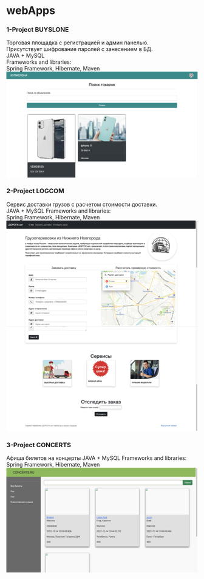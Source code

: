 # webApps   
### 1-Project BUYSLONE  
Торговая площадка с регистрацией и админ панелью.  
Присутствует шифрование паролей с занесением в БД.  
JAVA + MySQL  
Frameworks and libraries:  
Spring Framework, Hibernate, Maven  
![alt text](ProjectBUYSLONE/6.png)  
  
  
### 2-Project LOGCOM  
Сервис доставки грузов с расчетом стоимости доставки.  
JAVA + MySQL
Frameworks and libraries:  
Spring Framework, Hibernate, Maven  
![alt text](ProjectLOGCOM/1.png)  
![alt text](ProjectLOGCOM/2.png)  


### 3-Project CONCERTS  
Афиша билетов на концерты 
JAVA + MySQL
Frameworks and libraries:  
Spring Framework, Hibernate, Maven  
![alt text](ProjectCONCERTS/1.png)  
